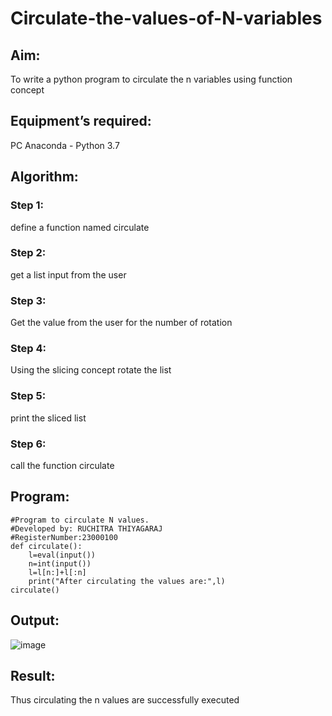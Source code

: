 # Circulate-the-values-of-N-variables
## Aim:
To write a python program to circulate the n variables using function concept
## Equipment’s required:
PC
Anaconda - Python 3.7
## Algorithm: 
### Step 1: 
define a function named circulate
### Step 2:
get a list input from the user
### Step 3: 
Get the value from the user for the number of rotation
### Step 4: 
Using the slicing concept rotate the list
### Step 5: 
print the sliced list
### Step 6: 
call the function circulate
## Program:
~~~
#Program to circulate N values.
#Developed by: RUCHITRA THIYAGARAJ
#RegisterNumber:23000100
def circulate():
    l=eval(input())
    n=int(input())
    l=l[n:]+l[:n]
    print("After circulating the values are:",l)
circulate()
~~~
## Output:
![image](https://github.com/RuchitraThiyagaraj/Circulate-the-values-of-N-variables/assets/154776996/c12b2992-1193-4707-a59a-29c7f67a9088)


## Result:
Thus circulating the n values are successfully executed
